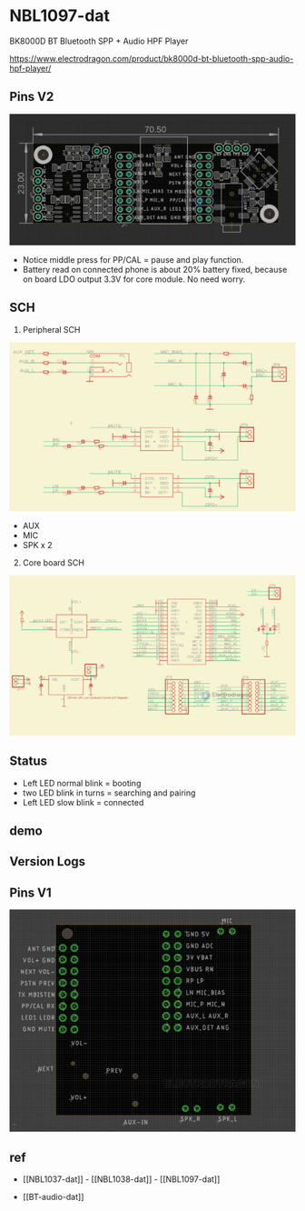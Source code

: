 
# NBL1097-dat 

BK8000D BT Bluetooth SPP + Audio HPF Player

https://www.electrodragon.com/product/bk8000d-bt-bluetooth-spp-audio-hpf-player/


## Pins V2 

![](2023-11-09-15-35-26.png)


* Notice middle press for PP/CAL = pause and play function.
* Battery read on connected phone is about 20% battery fixed, because on board LDO output 3.3V for core module. No need worry.

## SCH 

1. Peripheral SCH 

![](2023-11-09-15-26-09.png)

- AUX
- MIC
- SPK x 2 

2. Core board SCH 

![](2023-11-09-15-28-10.png)



## Status
* Left LED normal blink = booting
* two LED blink in turns = searching and pairing
* Left LED slow blink = connected 


## demo 



## Version Logs

## Pins V1

![](2023-11-09-15-22-38.png)



## ref 

- [[NBL1037-dat]] - [[NBL1038-dat]] - [[NBL1097-dat]]

- [[BT-audio-dat]]